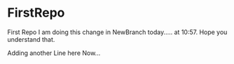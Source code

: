 # FirstRepo
First Repo
I am doing this change in NewBranch today..... at 10:57.
Hope you understand that.

Adding another Line here Now...